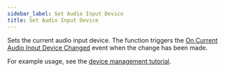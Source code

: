 ```yaml
---
sidebar_label: Set Audio Input Device
title: Set Audio Input Device
---
```


Sets the current audio input device. The function triggers the [On Current Audio Input Device Changed](../Events/on-current-audio-input-device-changed) event when the change has been made.

For example usage, see the [device management tutorial](../../tutorial/device-management).